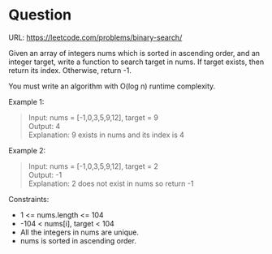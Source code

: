 # Question

URL: https://leetcode.com/problems/binary-search/

Given an array of integers nums which is sorted in ascending order, and an integer target, write a function to search target in nums. If target exists, then return its index. Otherwise, return -1.

You must write an algorithm with O(log n) runtime complexity.

 

Example 1:

>Input: nums = [-1,0,3,5,9,12], target = 9  
>Output: 4  
>Explanation: 9 exists in nums and its index is 4  


Example 2:

>Input: nums = [-1,0,3,5,9,12], target = 2  
>Output: -1  
>Explanation: 2 does not exist in nums so return -1  
 

Constraints:

* 1 <= nums.length <= 104
* -104 < nums[i], target < 104
* All the integers in nums are unique.
* nums is sorted in ascending order.


